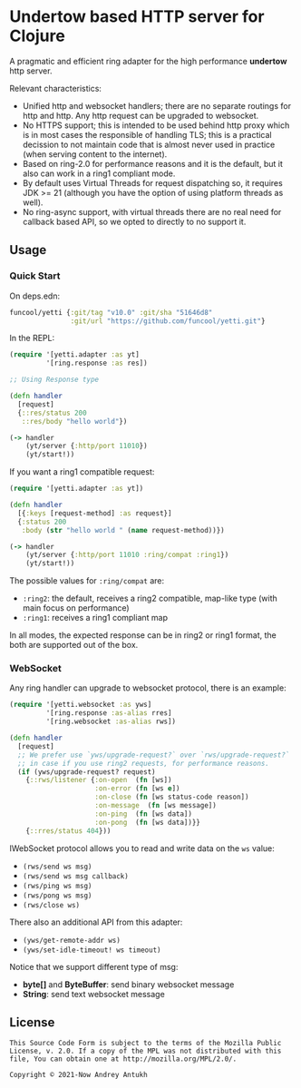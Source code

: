 # Undertow based HTTP server for Clojure

A pragmatic and efficient ring adapter for the high performance
**undertow** http server.

Relevant characteristics:

- Unified http and websocket handlers; there are no separate routings
  for http and http. Any http request can be upgraded to websocket.
- No HTTPS support; this is intended to be used behind http proxy
  which is in most cases the responsible of handling TLS; this is a
  practical decission to not maintain code that is almost never used
  in practice (when serving content to the internet).
- Based on ring-2.0 for performance reasons and it is the default, but
  it also can work in a ring1 compliant mode.
- By default uses Virtual Threads for request dispatching so, it
  requires JDK >= 21 (although you have the option of using platform
  threads as well).
- No ring-async support, with virtual threads there are no real need
  for callback based API, so we opted to directly to no support it.


## Usage

### Quick Start

On deps.edn:

```clojure
funcool/yetti {:git/tag "v10.0" :git/sha "51646d8"
               :git/url "https://github.com/funcool/yetti.git"}
```

In the REPL:

```clojure
(require '[yetti.adapter :as yt]
         '[ring.response :as res])

;; Using Response type

(defn handler
  [request]
  {::res/status 200
   ::res/body "hello world"})

(-> handler
    (yt/server {:http/port 11010})
    (yt/start!))
```

If you want a ring1 compatible request:

```clojure
(require '[yetti.adapter :as yt])

(defn handler
  [{:keys [request-method] :as request}]
  {:status 200
   :body (str "hello world " (name request-method))})

(-> handler
    (yt/server {:http/port 11010 :ring/compat :ring1})
    (yt/start!))
```

The possible values for `:ring/compat` are:

 - `:ring2`: the default, receives a ring2 compatible, map-like type
   (with main focus on performance)
 - `:ring1`: receives a ring1 compliant map

In all modes, the expected response can be in ring2 or ring1 format,
the both are supported out of the box.



### WebSocket

Any ring handler can upgrade to websocket protocol, there is an example:

```clojure
(require '[yetti.websocket :as yws]
         '[ring.response :as-alias rres]
         '[ring.websocket :as-alias rws])

(defn handler
  [request]
  ;; We prefer use `yws/upgrade-request?` over `rws/upgrade-request?`
  ;; in case if you use ring2 requests, for performance reasons.
  (if (yws/upgrade-request? request)
    {::rws/listener {:on-open  (fn [ws])
                     :on-error (fn [ws e])
                     :on-close (fn [ws status-code reason])
                     :on-message  (fn [ws message])
                     :on-ping  (fn [ws data])
                     :on-pong  (fn [ws data])}}
    {::rres/status 404}))
```

IWebSocket protocol allows you to read and write data on the `ws` value:

- `(rws/send ws msg)`
- `(rws/send ws msg callback)`
- `(rws/ping ws msg)`
- `(rws/pong ws msg)`
- `(rws/close ws)`

There also an additional API from this adapter:

- `(yws/get-remote-addr ws)`
- `(yws/set-idle-timeout! ws timeout)`


Notice that we support different type of msg:

* **byte[]** and **ByteBuffer**: send binary websocket message
* **String**: send text websocket message


## License

```
This Source Code Form is subject to the terms of the Mozilla Public
License, v. 2.0. If a copy of the MPL was not distributed with this
file, You can obtain one at http://mozilla.org/MPL/2.0/.

Copyright © 2021-Now Andrey Antukh
```
